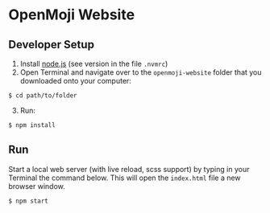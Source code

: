 OpenMoji Website
================

Developer Setup
---------------
1. Install [node.js](https://nodejs.org) (see version in the file `.nvmrc`)
2. Open Terminal and navigate over to the `openmoji-website` folder that you downloaded onto your computer:

```
$ cd path/to/folder
```

3. Run:

```
$ npm install
```

Run
---

Start a local web server (with live reload, scss support) by typing in your Terminal the command below. This will open the `index.html` file a new browser window.

```
$ npm start
```
